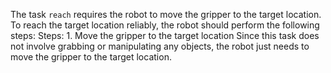 The task `reach` requires the robot to move the gripper to the target location. To reach the target location reliably, the robot should perform the following steps:
    Steps: 1. Move the gripper to the target location
    Since this task does not involve grabbing or manipulating any objects, the robot just needs to move the gripper to the target location.